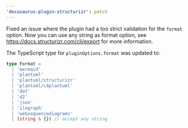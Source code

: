 ```yaml
---
'docusaurus-plugin-structurizr': patch
---
```


Fixed an issue where the plugin had a too strict validation for the `format` option. Now you can use
any string as format option, see https://docs.structurizr.com/cli/export for more information.

The TypeScript type for `pluginOptions.format` was updated to:

```ts
type Format =
  | 'mermaid'
  | 'plantuml'
  | 'plantuml/structurizr'
  | 'plantuml/c4plantuml'
  | 'dot'
  | 'd2'
  | 'json'
  | 'ilograph'
  | 'websequencediagrams'
  | (string & {}) // accept any string
```
